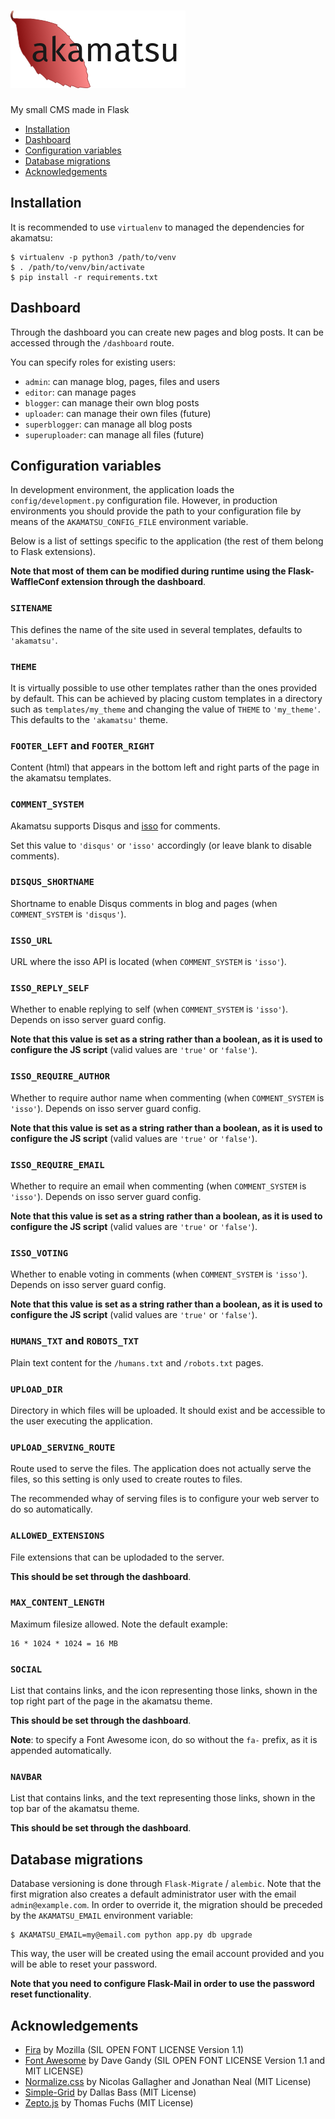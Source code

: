 # ![akamatsu](logo.png)

My small CMS made in Flask

  * [Installation](#installation)
  * [Dashboard](#dashboard)
  * [Configuration variables](#configuration-variables)
  * [Database migrations](#database-migrations)
  * [Acknowledgements](#acknowledgements)


## Installation

It is recommended to use `virtualenv` to managed the dependencies for akamatsu:

```
$ virtualenv -p python3 /path/to/venv
$ . /path/to/venv/bin/activate
$ pip install -r requirements.txt
```

## Dashboard

Through the dashboard you can create new pages and blog posts. It can be
accessed through the `/dashboard` route.

You can specify roles for existing users:

- `admin`: can manage blog, pages, files and users
- `editor`: can manage pages
- `blogger`: can manage their own blog posts
- `uploader`: can manage their own files (future)
- `superblogger`: can manage all blog posts
- `superuploader`: can manage all files (future)

## Configuration variables

In development environment, the application loads the `config/development.py`
configuration file. However, in production environments you should provide the
path to your configuration file by means of the `AKAMATSU_CONFIG_FILE`
environment variable.

Below is a list of settings specific to the application (the rest of them
belong to Flask extensions).

**Note that most of them can be modified during runtime using the
Flask-WaffleConf extension through the dashboard**.

### `SITENAME`

This defines the name of the site used in several templates, defaults to
`'akamatsu'`.

### `THEME`

It is virtually possible to use other templates rather than the ones provided
by default. This can be achieved by placing custom templates in a directory
such as `templates/my_theme` and changing the value of `THEME` to `'my_theme'`.
This defaults to the `'akamatsu'` theme.

### `FOOTER_LEFT` and `FOOTER_RIGHT`

Content (html) that appears in the bottom left and right parts of the page in
the akamatsu templates.

### `COMMENT_SYSTEM`

Akamatsu supports Disqus and [isso](https://github.com/posativ/isso) for
comments.

Set this value to `'disqus'` or `'isso'` accordingly (or leave blank to disable
comments).

### `DISQUS_SHORTNAME`

Shortname to enable Disqus comments in blog and pages (when `COMMENT_SYSTEM` is
`'disqus'`).

### `ISSO_URL`

URL where the isso API is located (when `COMMENT_SYSTEM` is `'isso'`).

### `ISSO_REPLY_SELF`

Whether to enable replying to self (when `COMMENT_SYSTEM` is `'isso'`).
Depends on isso server guard config.

**Note that this value is set as a string rather than a boolean, as it is used 
to configure the JS script** (valid values are `'true'` or `'false'`).

### `ISSO_REQUIRE_AUTHOR`

Whether to require author name when commenting (when `COMMENT_SYSTEM` is
`'isso'`). Depends on isso server guard config.

**Note that this value is set as a string rather than a boolean, as it is used 
to configure the JS script** (valid values are `'true'` or `'false'`).

### `ISSO_REQUIRE_EMAIL`

Whether to require an email when commenting (when `COMMENT_SYSTEM` is
`'isso'`). Depends on isso server guard config.

**Note that this value is set as a string rather than a boolean, as it is used 
to configure the JS script** (valid values are `'true'` or `'false'`).

### `ISSO_VOTING`

Whether to enable voting in comments (when `COMMENT_SYSTEM` is `'isso'`).
Depends on isso server guard config.

**Note that this value is set as a string rather than a boolean, as it is used 
to configure the JS script** (valid values are `'true'` or `'false'`).

### `HUMANS_TXT` and `ROBOTS_TXT`

Plain text content for the `/humans.txt` and `/robots.txt` pages.

### `UPLOAD_DIR`

Directory in which files will be uploaded. It should exist and be accessible to
the user executing the application.

### `UPLOAD_SERVING_ROUTE`

Route used to serve the files. The application does not actually serve the
files, so this setting is only used to create routes to files.

The recommended whay of serving files is to configure your web server to do so
automatically.

### `ALLOWED_EXTENSIONS`

File extensions that can be uplodaded to the server.

**This should be set through the dashboard**.

### `MAX_CONTENT_LENGTH`

Maximum filesize allowed. Note the default example:

```
16 * 1024 * 1024 = 16 MB
```

### `SOCIAL`

List that contains links, and the icon representing those links, shown
in the top right part of the page in the akamatsu theme.

**This should be set through the dashboard**.

**Note**: to specify a Font Awesome icon, do so without the `fa-` prefix, as it
is appended automatically.

### `NAVBAR`

List that contains links, and the text representing those links, shown in the
top bar of the akamatsu theme.

**This should be set through the dashboard**.

## Database migrations

Database versioning is done through `Flask-Migrate` / `alembic`. Note that the
first migration also creates a default administrator user with the email
`admin@example.com`. In order to override it, the migration should be preceded
by the `AKAMATSU_EMAIL` environment variable:

```
$ AKAMATSU_EMAIL=my@email.com python app.py db upgrade
```

This way, the user will be created using the email account provided and you
will be able to reset your password.

**Note that you need to configure Flask-Mail in order to use the password reset
functionality**.

## Acknowledgements

- [Fira](https://github.com/mozilla/Fira) by Mozilla (SIL OPEN FONT LICENSE
  Version 1.1)
- [Font Awesome](http://fontawesome.io/) by Dave Gandy (SIL OPEN FONT LICENSE
  Version 1.1 and MIT LICENSE)
- [Normalize.css](https://github.com/nercolas/normalize.css) by Nicolas
  Gallagher and Jonathan Neal (MIT License)
- [Simple-Grid](https://github.com/ThisIsDallas/Simple-Grid) by Dallas Bass
  (MIT License)
- [Zepto.js](http://zeptojs.com) by Thomas Fuchs (MIT License)
